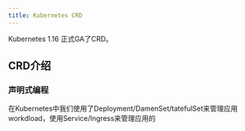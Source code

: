 ```yaml
---
title: Kubernetes CRD
---
```


Kubernetes 1.16 正式GA了CRD。

## CRD介绍

### 声明式编程

在Kubernetes中我们使用了Deployment/DamenSet/tatefulSet来管理应用workdload，使用Service/Ingress来管理应用的

